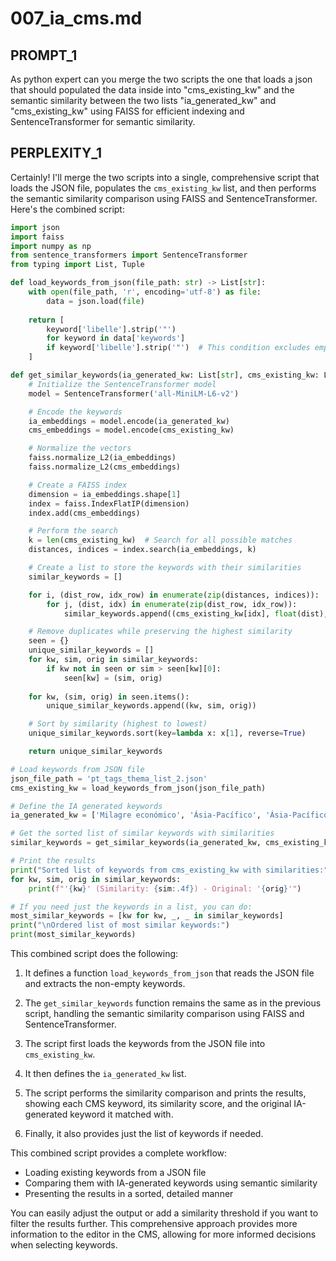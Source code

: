 
# 007_ia_cms.md

## PROMPT_1

As python expert can you merge the two scripts the one that loads a json that should populated the data inside into "cms_existing_kw" and the semantic similarity between the two lists "ia_generated_kw" and "cms_existing_kw" using FAISS for efficient indexing and SentenceTransformer for semantic similarity.


## PERPLEXITY_1


Certainly! I'll merge the two scripts into a single, comprehensive script that loads the JSON file, populates the `cms_existing_kw` list, and then performs the semantic similarity comparison using FAISS and SentenceTransformer. Here's the combined script:

```python
import json
import faiss
import numpy as np
from sentence_transformers import SentenceTransformer
from typing import List, Tuple

def load_keywords_from_json(file_path: str) -> List[str]:
    with open(file_path, 'r', encoding='utf-8') as file:
        data = json.load(file)
    
    return [
        keyword['libelle'].strip('"')
        for keyword in data['keywords']
        if keyword['libelle'].strip('"')  # This condition excludes empty strings
    ]

def get_similar_keywords(ia_generated_kw: List[str], cms_existing_kw: List[str]) -> List[Tuple[str, float, str]]:
    # Initialize the SentenceTransformer model
    model = SentenceTransformer('all-MiniLM-L6-v2')

    # Encode the keywords
    ia_embeddings = model.encode(ia_generated_kw)
    cms_embeddings = model.encode(cms_existing_kw)

    # Normalize the vectors
    faiss.normalize_L2(ia_embeddings)
    faiss.normalize_L2(cms_embeddings)

    # Create a FAISS index
    dimension = ia_embeddings.shape[1]
    index = faiss.IndexFlatIP(dimension)
    index.add(cms_embeddings)

    # Perform the search
    k = len(cms_existing_kw)  # Search for all possible matches
    distances, indices = index.search(ia_embeddings, k)

    # Create a list to store the keywords with their similarities
    similar_keywords = []

    for i, (dist_row, idx_row) in enumerate(zip(distances, indices)):
        for j, (dist, idx) in enumerate(zip(dist_row, idx_row)):
            similar_keywords.append((cms_existing_kw[idx], float(dist), ia_generated_kw[i]))

    # Remove duplicates while preserving the highest similarity
    seen = {}
    unique_similar_keywords = []
    for kw, sim, orig in similar_keywords:
        if kw not in seen or sim > seen[kw][0]:
            seen[kw] = (sim, orig)
    
    for kw, (sim, orig) in seen.items():
        unique_similar_keywords.append((kw, sim, orig))

    # Sort by similarity (highest to lowest)
    unique_similar_keywords.sort(key=lambda x: x[1], reverse=True)

    return unique_similar_keywords

# Load keywords from JSON file
json_file_path = 'pt_tags_thema_list_2.json'
cms_existing_kw = load_keywords_from_json(json_file_path)

# Define the IA generated keywords
ia_generated_kw = ['Milagre económico', 'Ásia-Pacífico', 'Ásia-Pacífico', 'persona non grata".', 'Ébola', 'Áudio', 'óleo de palma', 'Áustria']

# Get the sorted list of similar keywords with similarities
similar_keywords = get_similar_keywords(ia_generated_kw, cms_existing_kw)

# Print the results
print("Sorted list of keywords from cms_existing_kw with similarities:")
for kw, sim, orig in similar_keywords:
    print(f"'{kw}' (Similarity: {sim:.4f}) - Original: '{orig}'")

# If you need just the keywords in a list, you can do:
most_similar_keywords = [kw for kw, _, _ in similar_keywords]
print("\nOrdered list of most similar keywords:")
print(most_similar_keywords)
```

This combined script does the following:

1. It defines a function `load_keywords_from_json` that reads the JSON file and extracts the non-empty keywords.

2. The `get_similar_keywords` function remains the same as in the previous script, handling the semantic similarity comparison using FAISS and SentenceTransformer.

3. The script first loads the keywords from the JSON file into `cms_existing_kw`.

4. It then defines the `ia_generated_kw` list.

5. The script performs the similarity comparison and prints the results, showing each CMS keyword, its similarity score, and the original IA-generated keyword it matched with.

6. Finally, it also provides just the list of keywords if needed.

This combined script provides a complete workflow:
- Loading existing keywords from a JSON file
- Comparing them with IA-generated keywords using semantic similarity
- Presenting the results in a sorted, detailed manner

You can easily adjust the output or add a similarity threshold if you want to filter the results further. This comprehensive approach provides more information to the editor in the CMS, allowing for more informed decisions when selecting keywords.